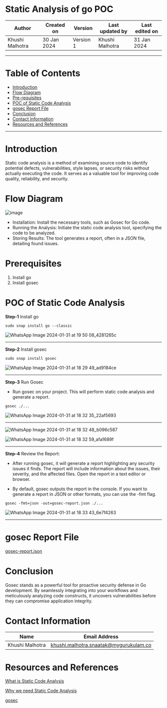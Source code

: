 # Static Analysis of go POC

|   Author        |  Created on   |  Version   | Last updated by  | Last edited on |
| --------------- | --------------| -----------|----------------- | -------------- |
| Khushi Malhotra |  30 Jan 2024  |  Version 1 | Khushi Malhotra  | 31 Jan 2024    |
***
# Table of Contents
- [Introduction](https://github.com/avengers-p7/Documentation/blob/main/Application_CI/Design/05-%20GoLang%20CI%20Checks/Static-code-analysis-poc.md#introduction)
- [Flow Diagram](https://github.com/avengers-p7/Documentation/blob/main/Application_CI/Design/05-%20GoLang%20CI%20Checks/Static-code-analysis-poc.md#flow-diagram)
- [Pre-requisites](https://github.com/avengers-p7/Documentation/blob/main/Application_CI/Design/05-%20GoLang%20CI%20Checks/Static-code-analysis-poc.md#prerequisites)
- [POC of Static Code Analysis](https://github.com/avengers-p7/Documentation/blob/main/Application_CI/Design/05-%20GoLang%20CI%20Checks/Static-code-analysis-poc.md#poc-of-static-code-analysis)
- [gosec Report File](https://github.com/avengers-p7/Documentation/blob/main/Application_CI/Design/05-%20GoLang%20CI%20Checks/Static-code-analysis-poc.md#gosec-report-file)
- [Conclusion](https://github.com/avengers-p7/Documentation/blob/main/Application_CI/Design/05-%20GoLang%20CI%20Checks/Static-code-analysis-poc.md#conclusion)
- [Contact Information](https://github.com/avengers-p7/Documentation/blob/main/Application_CI/Design/05-%20GoLang%20CI%20Checks/Static-code-analysis-poc.md#contact-information)
- [Resources and References](https://github.com/avengers-p7/Documentation/blob/main/Application_CI/Design/05-%20GoLang%20CI%20Checks/Static-code-analysis-poc.md#resources-and-references)
***

# Introduction
Static code analysis is a method of examining source code to identify potential defects, vulnerabilities, style lapses, or security risks without actually executing the code. It serves as a valuable tool for improving code quality, reliability, and security.

# Flow Diagram 
![image](https://github.com/avengers-p7/Documentation/assets/156056460/d9277e04-b0b9-45a5-887f-ee3d038190d9)

- Installation:
Install the necessary tools, such as Gosec for Go code.
- Running the Analysis:
Initiate the static code analysis tool, specifying the code to be analyzed.
- Storing Results:
The tool generates a report, often in a JSON file, detailing found issues.

# Prerequisites
1. Install go 
2. Install gosec


# POC of Static Code Analysis

**Step-1** Install go
``` Shell
sudo snap install go --classic
```
![WhatsApp Image 2024-01-31 at 19 50 08_4281265c](https://github.com/avengers-p7/Documentation/assets/156056460/c8b08dad-aecf-4f02-a7e7-0938b4075c0b)
***
**Step-2**  Install gosec
``` shell
sudo snap install gosec
```
![WhatsApp Image 2024-01-31 at 18 29 49_ad9184ce](https://github.com/avengers-p7/Documentation/assets/156056460/db86ed1c-60c7-46ca-a9f3-77881921dd4e)
***
**Step-3** Run Gosec
- Run gosec on your project. This will perform static code analysis and generate a report.
``` Shell
gosec ./...
```
![WhatsApp Image 2024-01-31 at 18 32 35_22af5693](https://github.com/avengers-p7/Documentation/assets/156056460/1c0ff99f-4177-444f-aed3-dd5cea9fdf02)
***
![WhatsApp Image 2024-01-31 at 18 32 48_b096c587](https://github.com/avengers-p7/Documentation/assets/156056460/192174c5-3316-4f44-a189-a1ccf9c86943)

![WhatsApp Image 2024-01-31 at 18 32 59_afa1689f](https://github.com/avengers-p7/Documentation/assets/156056460/37322234-bb24-4619-a479-c8ab876bb3fe)
***
**Step-4** Review the Report:
- After running gosec, it will generate a report highlighting any security issues it finds. The report will include information about the issues, their severity, and the affected files. Open the report in a text editor or browser.

- By default, gosec outputs the report in the console. If you want to generate a report in JSON or other formats, you can use the -fmt flag.
``` shell
gosec -fmt=json -out=gosec-report.json ./...
```
![WhatsApp Image 2024-01-31 at 18 33 43_6e7f4263](https://github.com/avengers-p7/Documentation/assets/156056460/966d3263-5618-4a6f-b2b6-be0e80cf6253)
***
# gosec Report File
[gosec-report.json](https://github.com/avengers-p7/Documentation/blob/main/Application_CI/Design/05-%20GoLang%20CI%20Checks/gosec-report.json)

# Conclusion
Gosec stands as a powerful tool for proactive security defense in Go development. By seamlessly integrating into your workflows and meticulously analyzing code constructs, it uncovers vulnerabilities before they can compromise application integrity.

# Contact Information
| Name            | Email Address                        |
|-----------------|--------------------------------------|
| Khushi Malhotra | khushi.malhotra.snaatak@mygurukulam.co |

# Resources and References
[What is Static Code Analysis](https://github.com/avengers-p7/Documentation/blob/main/Application_CI/Design/05-%20GoLang%20CI%20Checks/Static_Code_Analysis_Go_Language.md)

[Why we need Static Code Analysis](https://github.com/avengers-p7/Documentation/blob/main/Application_CI/Design/05-%20GoLang%20CI%20Checks/Static_Code_Analysis_Go_Language.md)

[gosec](https://opensource.com/article/20/9/gosec)
